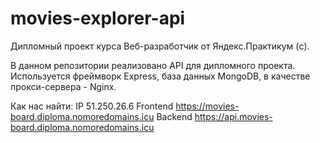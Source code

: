 # movies-explorer-api

Дипломный проект курса Веб-разработчик от Яндекс.Практикум (c).

В данном репозитории реализовано API для дипломного проекта. Используется фреймворк Express, база данных MongoDB, в качестве прокси-сервера - Nginx.

Как нас найти: IP 51.250.26.6 Frontend https://movies-board.diploma.nomoredomains.icu Backend https://api.movies-board.diploma.nomoredomains.icu
